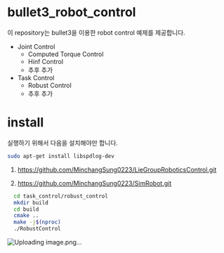 # bullet3_robot_control
이 repository는 bullet3을 이용한 robot control 예제를 제공합니다.

- Joint Control
  - Computed Torque Control
  - Hinf Control
  - 추후 추가
- Task Control
  - Robust Control
  - 추후 추가


# install
실행하기 위해서 다음을 설치해야만 합니다.
```bash
sudo apt-get install libspdlog-dev
```
1. https://github.com/MinchangSung0223/LieGroupRoboticsControl.git

2. https://github.com/MinchangSung0223/SimRobot.git

```bash
  cd task_control/robust_control
  mkdir build
  cd build
  cmake ..
  make -j$(nproc)
  ./RobustControl
```
![Uploading image.png…]()
